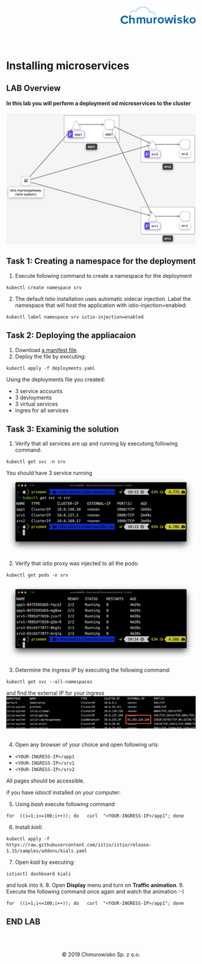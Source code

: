 <img src="../../../img/logo.png" alt="Chmurowisko logo" width="200" align="right">
<br><br>
<br><br>
<br><br>

# Installing microservices

## LAB Overview

#### In this lab you will perform a deployment od microservices to the cluster

![application](img/app_components.png)

## Task 1: Creating a namespace for the deployment
1. Execute following command to create a namespace for the deployment
```
kubectl create namespace srv
```
2. The default Istio installation uses automatic sidecar injection. Label the namespace that will host the application with istio-injection=enabled:
```
kubectl label namespace srv istio-injection=enabled
```

## Task 2: Deploying the appliacaion
1. Download [a manifest file](files/k8s/deployments.yaml).
2. Deploy the file by executing:
```
kubectl apply -f deployments.yaml
```
Using the deployments file you created:
* 3 service accounts
* 3 devloyments
* 3 virtual services
* ingres for all services

## Task 3: Examinig the solution
1. Verify that all services are up and running by executong following command:
```
kubectl get svc -n srv
```
You should have 3 service running
![services](img/app_services.png)

2. Verify that istio proxy was injected to all the pods:
```
kubectl get pods -n srv
```
![pods](img/app_pods.png)


3. Determine the ingress IP by executing the following command:
```
kubectl get svc --all-namespaces
```
and find the external IP for your ingress
![ingress](img/ingress_ip.png)
<br><br>

4. Open any browser of your choice and open following urls:
* ``<YOUR-INGRESS-IP>/app1``
* ``<YOUR-INGRESS-IP>/srv1``
* ``<YOUR-INGRESS-IP>/srv2``

All pages should be accessible.

if you have *istioctl* installed on your computer:

5. Using *bash* execute following command
```
for  ((i=1;i<=100;i++)); do   curl  "<YOUR-INGRESS-IP>/app1"; done
```
6. Install *kiali*:
```
kubectl apply -f https://raw.githubusercontent.com/istio/istio/release-1.15/samples/addons/kiali.yaml

```
7. Open *kiali* by executing:
```
istioctl dashboard kiali
```
and look into it.
8. Open **Display** menu and turn on **Traffic animation**.
9. Execute the following command once again and watch the animation :-)
```
for  ((i=1;i<=100;i++)); do   curl  "<YOUR-INGRESS-IP>/app1"; done
```

## END LAB

<br><br>
<center><p>&copy; 2019 Chmurowisko Sp. z o.o.<p></center>

